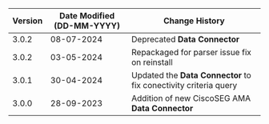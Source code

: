 | **Version** | **Date Modified (DD-MM-YYYY)** | **Change History**                                                 |
|-------------|--------------------------------|--------------------------------------------------------------------|
| 3.0.2       | 08-07-2024                     | Deprecated **Data Connector**   								    |
| 3.0.2       | 03-05-2024                     | Repackaged for parser issue fix on reinstall                       |
| 3.0.1       | 30-04-2024                     | Updated the **Data Connector** to fix conectivity criteria query   |
| 3.0.0       | 28-09-2023                     | Addition of new CiscoSEG AMA **Data Connector**                 | 	                                                            |  
         
                                                                                                                 
